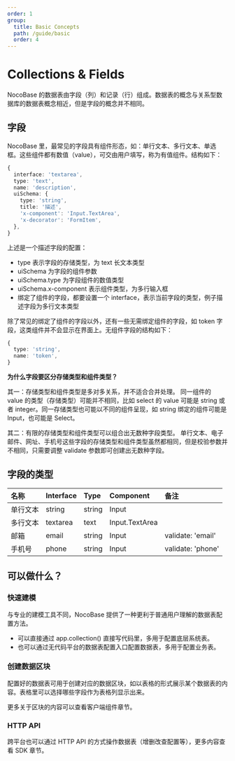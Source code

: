 ```yaml
---
order: 1
group:
  title: Basic Concepts
  path: /guide/basic
  order: 4
---
```


# Collections & Fields

NocoBase 的数据表由字段（列）和记录（行）组成。数据表的概念与关系型数据库的数据表概念相近，但是字段的概念并不相同。

## 字段

NocoBase 里，最常见的字段具有组件形态，如：单行文本、多行文本、单选框。这些组件都有数值（value），可交由用户填写，称为有值组件。结构如下：

```ts
{
  interface: 'textarea',
  type: 'text',
  name: 'description',
  uiSchema: {
    type: 'string',
    title: '描述',
    'x-component': 'Input.TextArea',
    'x-decorator': 'FormItem',
  },
}
```

上述是一个描述字段的配置：

- type 表示字段的存储类型，为 text 长文本类型
- uiSchema 为字段的组件参数
- uiSchema.type 为字段组件的数值类型
- uiSchema.x-component 表示组件类型，为多行输入框
- 绑定了组件的字段，都要设置一个 interface，表示当前字段的类型，例子描述字段为多行文本类型

除了常见的绑定了组件的字段以外，还有一些无需绑定组件的字段，如 token 字段，这类组件并不会显示在界面上。无组件字段的结构如下：

```ts
{
  type: 'string',
  name: 'token',
}
```

**为什么字段要区分存储类型和组件类型？**

其一：存储类型和组件类型是多对多关系，并不适合合并处理。
同一组件的 value 的类型（存储类型）可能并不相同，比如 select 的 value 可能是 string 或者 integer。同一存储类型也可能以不同的组件呈现，如 string 绑定的组件可能是 Input，也可能是 Select。

其二：有限的存储类型和组件类型可以组合出无数种字段类型。
单行文本、电子邮件、网址、手机号这些字段的存储类型和组件类型虽然都相同，但是校验参数并不相同，只需要调整 validate 参数即可创建出无数种字段。

## 字段的类型

| 名称     | Interface | Type   | Component      | 备注              |
| :------- | :-------- | :----- | :------------- | :---------------- |
| 单行文本 | string    | string | Input          |                   |
| 多行文本 | textarea  | text   | Input.TextArea |                   |
| 邮箱     | email     | string | Input          | validate: 'email' |
| 手机号   | phone     | string | Input          | validate: 'phone' |

## 可以做什么？

### 快速建模

与专业的建模工具不同，NocoBase 提供了一种更利于普通用户理解的数据表配置方法。

- 可以直接通过 app.collection() 直接写代码里，多用于配置底层系统表。
- 也可以通过无代码平台的数据表配置入口配置数据表，多用于配置业务表。

### 创建数据区块

配置好的数据表可用于创建对应的数据区块，如以表格的形式展示某个数据表的内容。表格里可以选择哪些字段作为表格列显示出来。

更多关于区块的内容可以查看客户端组件章节。

### HTTP API

跨平台也可以通过 HTTP API 的方式操作数据表（增删改查配置等），更多内容查看 SDK 章节。
